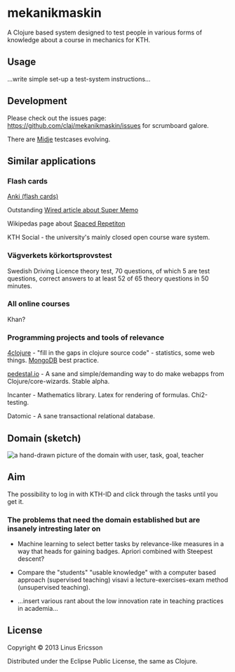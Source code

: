 # mekanikmaskin

A Clojure based system designed to test people in various forms of knowledge about a course in mechanics for KTH.

## Usage

...write simple set-up a test-system instructions...

## Development
Please check out the issues page: https://github.com/claj/mekanikmaskin/issues for scrumboard galore.

There are [Midje](https://github.com/marick/Midje) testcases evolving.

## Similar applications

### Flash cards
[Anki (flash cards)](http://ankisrs.net/)

Outstanding [Wired article about Super Memo](http://www.wired.com/medtech/health/magazine/16-05/ff_wozniak?currentPage=all)

Wikipedas page about [Spaced Repetiton](http://en.wikipedia.org/wiki/Spaced_repetition)

KTH Social - the university's mainly closed open course ware system.

### Vägverkets körkortsprovstest
Swedish Driving Licence theory test, 70 questions, of which 5 are test questions, correct answers to at least 52 of 65 theory questions in 50 minutes.

### All online courses
Khan?

### Programming projects and tools of relevance
[4clojure](https://github.com/4clojure/4clojure) - "fill in the gaps in clojure source code" - statistics, some web things. [MongoDB](https://github.com/aboekhoff/congomongo.git) best practice.

[pedestal.io](http://pedestal.io) - A sane and simple/demanding way to do make webapps from Clojure/core-wizards. Stable alpha.

Incanter - Mathematics library. Latex for rendering of formulas. Chi2-testing.

Datomic - A sane transactional relational database.

## Domain (sketch)

<img src="https://raw.github.com/claj/mekanikmaskin/master/doc/proto-domain.png"
 alt="a hand-drawn picture of the domain with user, task, goal, teacher" title="Sketchy domain" align="center" />

## Aim

The possibility to log in with KTH-ID and click through the tasks until you get it.

### The problems that need the domain established but are insanely intresting later on

- Machine learning to select better tasks by relevance-like measures in a way that heads for gaining badges. Apriori combined with Steepest descent?

- Compare the "students" "usable knowledge" with a computer based approach (supervised teaching) visavi a lecture-exercises-exam method (unsupervised teaching).

- ...insert various rant about the low innovation rate in teaching practices in academia...

## License

Copyright © 2013 Linus Ericsson

Distributed under the Eclipse Public License, the same as Clojure.
